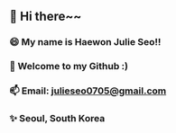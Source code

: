 ## 👋 Hi there~~
### 😄 My name is Haewon Julie Seo\!\!
### 🌱 Welcome to my Github :)
### 📫 Email: julieseo0705@gmail.com
### ✨ Seoul, South Korea
<!--
**hwseo0705/hwseo0705** is a ✨ _special_ ✨ repository because its `README.md` (this file) appears on your GitHub profile.

Here are some ideas to get you started:

- 🔭 I’m currently working on ...
- 🌱 I’m currently learning ...
- 👯 I’m looking to collaborate on ...
- 🤔 I’m looking for help with ...
- 💬 Ask me about ...
- 📫  How to reach me: ...
- 😄 Pronouns: ...
- ⚡ Fun fact: ...
-->
